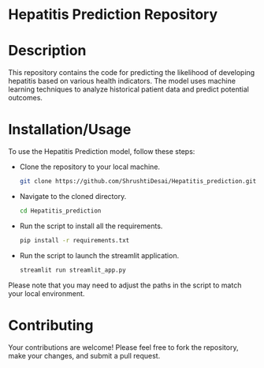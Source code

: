 # Hepatitis Prediction Repository 
# Description
This repository contains the code for predicting the likelihood of developing hepatitis based on various health indicators. The model uses machine learning techniques to analyze historical patient data and predict potential outcomes.
# Installation/Usage
To use the Hepatitis Prediction model, follow these steps:
- Clone the repository to your local machine.
  ```bash
  git clone https://github.com/ShrushtiDesai/Hepatitis_prediction.git
  ```
- Navigate to the cloned directory.
  ```bash
  cd Hepatitis_prediction
  ```
- Run the script to install all the requirements.
  ```bash
  pip install -r requirements.txt
  ```
- Run the script to launch the streamlit application.
  ```bash
  streamlit run streamlit_app.py
  ```
Please note that you may need to adjust the paths in the script to match your local environment.
# Contributing
Your contributions are welcome! Please feel free to fork the repository, make your changes, and submit a pull request.
